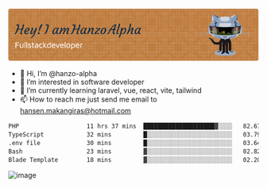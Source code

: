 ![Header](./github-header-image.png)

- 👋 Hi, I’m @hanzo-alpha
- 👀 I’m interested in software developer
- 🌱 I’m currently learning laravel, vue, react, vite, tailwind
- 📫 How to reach me just send me email to hansen.makangiras@hotmail.com 

<!---
hanzo-alpha/hanzo-alpha is a ✨ special ✨ repository because its `README.md` (this file) appears on your GitHub profile.
You can click the Preview link to take a look at your changes.
--->

<!--START_SECTION:waka-->

```txt
PHP                   11 hrs 37 mins  ████████████████████▓░░░░   82.67 %
TypeScript            32 mins         █░░░░░░░░░░░░░░░░░░░░░░░░   03.79 %
.env file             30 mins         █░░░░░░░░░░░░░░░░░░░░░░░░   03.64 %
Bash                  23 mins         ▓░░░░░░░░░░░░░░░░░░░░░░░░   02.82 %
Blade Template        18 mins         ▓░░░░░░░░░░░░░░░░░░░░░░░░   02.20 %
```

<!--END_SECTION:waka-->

![image](https://github.com/hanzo-alpha/hanzo-alpha/assets/111342797/c4bd2977-6123-4017-8652-6e166259b484)

